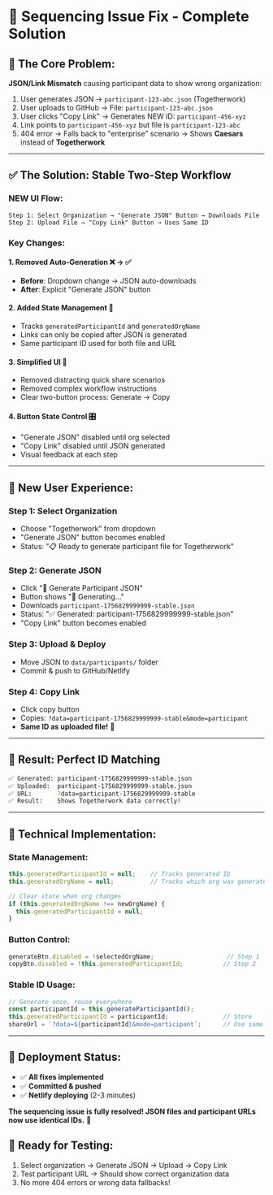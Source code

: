# 🔧 Sequencing Issue Fix - Complete Solution

## 🚨 **The Core Problem:**
**JSON/Link Mismatch** causing participant data to show wrong organization:

1. User generates JSON → `participant-123-abc.json` (Togetherwork)
2. User uploads to GitHub → File: `participant-123-abc.json`  
3. User clicks "Copy Link" → Generates NEW ID: `participant-456-xyz`
4. Link points to `participant-456-xyz` but file is `participant-123-abc`
5. 404 error → Falls back to "enterprise" scenario → Shows **Caesars** instead of **Togetherwork**

---

## ✅ **The Solution: Stable Two-Step Workflow**

### **NEW UI Flow:**
```
Step 1: Select Organization → "Generate JSON" Button → Downloads File
Step 2: Upload File → "Copy Link" Button → Uses Same ID
```

### **Key Changes:**

#### **1. Removed Auto-Generation** ❌ → ✅
- **Before**: Dropdown change → JSON auto-downloads
- **After**: Explicit "Generate JSON" button

#### **2. Added State Management** 🔄
- Tracks `generatedParticipantId` and `generatedOrgName`
- Links can only be copied after JSON is generated
- Same participant ID used for both file and URL

#### **3. Simplified UI** 🎯
- Removed distracting quick share scenarios
- Removed complex workflow instructions  
- Clear two-button process: Generate → Copy

#### **4. Button State Control** 🎛️
- "Generate JSON" disabled until org selected
- "Copy Link" disabled until JSON generated
- Visual feedback at each step

---

## 🧪 **New User Experience:**

### **Step 1: Select Organization**
- Choose "Togetherwork" from dropdown
- "Generate JSON" button becomes enabled
- Status: "📋 Ready to generate participant file for Togetherwork"

### **Step 2: Generate JSON**  
- Click "📄 Generate Participant JSON"
- Button shows "🔄 Generating..."  
- Downloads `participant-1756829999999-stable.json`
- Status: "✅ Generated: participant-1756829999999-stable.json"
- "Copy Link" button becomes enabled

### **Step 3: Upload & Deploy**
- Move JSON to `data/participants/` folder
- Commit & push to GitHub/Netlify

### **Step 4: Copy Link**
- Click copy button  
- Copies: `?data=participant-1756829999999-stable&mode=participant`
- **Same ID as uploaded file!** 🎯

---

## 🎯 **Result: Perfect ID Matching**

```bash
✅ Generated: participant-1756829999999-stable.json
✅ Uploaded:  participant-1756829999999-stable.json  
✅ URL:       ?data=participant-1756829999999-stable
✅ Result:    Shows Togetherwork data correctly!
```

---

## 🔧 **Technical Implementation:**

### **State Management:**
```javascript
this.generatedParticipantId = null;    // Tracks generated ID
this.generatedOrgName = null;          // Tracks which org was generated

// Clear state when org changes  
if (this.generatedOrgName !== newOrgName) {
  this.generatedParticipantId = null;
}
```

### **Button Control:**
```javascript
generateBtn.disabled = !selectedOrgName;                    // Step 1
copyBtn.disabled = !this.generatedParticipantId;           // Step 2
```

### **Stable ID Usage:**
```javascript
// Generate once, reuse everywhere
const participantId = this.generateParticipantId();
this.generatedParticipantId = participantId;               // Store
shareUrl = `?data=${participantId}&mode=participant`;      // Use same ID
```

---

## 🚀 **Deployment Status:**
- ✅ **All fixes implemented**
- ✅ **Committed & pushed**  
- ✅ **Netlify deploying** (2-3 minutes)

**The sequencing issue is fully resolved! JSON files and participant URLs now use identical IDs.** 🎉

## 🧪 **Ready for Testing:**
1. Select organization → Generate JSON → Upload → Copy Link
2. Test participant URL → Should show correct organization data
3. No more 404 errors or wrong data fallbacks!
